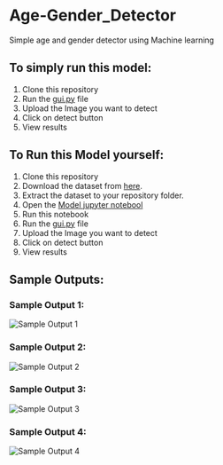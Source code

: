 # Age-Gender_Detector
Simple age and gender detector using Machine learning
## To simply run this model:
1. Clone this repository
2. Run the [gui.py](https://github.com/utkarshshri1016/Age-Gender_Detector/blob/main/gui.py) file
3. Upload the Image you want to detect
4. Click on detect button
5. View results

## To Run this Model yourself:
1. Clone this repository
2. Download the dataset from [here](https://www.kaggle.com/jangedoo/utkface-new). 
3. Extract the dataset to your repository folder.
4. Open the [Model jupyter notebool](https://github.com/utkarshshri1016/Age-Gender_Detector/blob/main/Model.ipynb)
5. Run this notebook
6. Run the [gui.py](https://github.com/utkarshshri1016/Age-Gender_Detector/blob/main/gui.py) file
7. Upload the Image you want to detect
8. Click on detect button
9. View results

## Sample Outputs:
### Sample Output 1:
![Sample Output 1](https://github.com/utkarshshri1016/Age-Gender_Detector/blob/main/Output_Image_1.PNG)
### Sample Output 2:
![Sample Output 2](https://github.com/utkarshshri1016/Age-Gender_Detector/blob/main/Output_Image_2.PNG)
### Sample Output 3:
![Sample Output 3](https://github.com/utkarshshri1016/Age-Gender_Detector/blob/main/Output_Image_3.PNG)
### Sample Output 4:
![Sample Output 4](https://github.com/utkarshshri1016/Age-Gender_Detector/blob/main/Output_Image_4.PNG)

